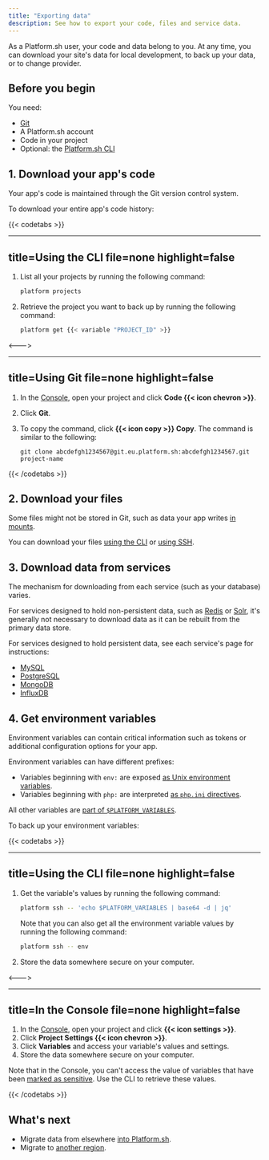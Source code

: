 ```yaml
---
title: "Exporting data"
description: See how to export your code, files and service data.
---
```


As a Platform.sh user, your code and data belong to you.
At any time, you can download your site's data for local development, to back up your data, or to change provider.
## Before you begin

You need:

- [Git](https://git-scm.com/downloads)
- A Platform.sh account
- Code in your project
- Optional: the [Platform.sh CLI](../administration/cli/_index.md)

## 1. Download your app's code

Your app's code is maintained through the Git version control system.

To download your entire app's code history:

{{< codetabs >}}

---
title=Using the CLI
file=none
highlight=false
---

1. List all your projects by running the following command:

   ```bash
   platform projects
   ```

2. Retrieve the project you want to back up by running the following command:

   ```bash
   platform get {{< variable "PROJECT_ID" >}}
   ```

<--->

---
title=Using Git
file=none
highlight=false
---

1. In the [Console](https://console.platform.sh/), open your project and click **Code {{< icon chevron >}}**.
2. Click **Git**.
3. To copy the command, click **{{< icon copy >}} Copy**.
   The command is similar to the following:

   ```text
   git clone abcdefgh1234567@git.eu.platform.sh:abcdefgh1234567.git project-name
   ```

{{< /codetabs >}}

## 2. Download your files

Some files might not be stored in Git,
such as data your app writes [in mounts](../create-apps/app-reference.md#mounts).

You can download your files [using the CLI](../development/file-transfer.md#transfer-files-using-the-cli) or [using SSH](../development/file-transfer.md#transfer-files-using-an-ssh-client).

## 3. Download data from services

The mechanism for downloading from each service (such as your database) varies.

For services designed to hold non-persistent data, such as [Redis](../add-services/redis.md) or [Solr](../add-services/solr.md),
it's generally not necessary to download data as it can be rebuilt from the primary data store.

For services designed to hold persistent data, see each service's page for instructions:

- [MySQL](../add-services/mysql/_index.md#exporting-data)
- [PostgreSQL](../add-services/postgresql.md#exporting-data)
- [MongoDB](../add-services/mongodb.md#exporting-data)
- [InfluxDB](../add-services/influxdb.md#exporting-data)

## 4. Get environment variables

Environment variables can contain critical information such as tokens or additional configuration options for your app.

Environment variables can have different prefixes:

- Variables beginning with `env:` are exposed [as Unix environment variables](../development/variables/_index.md#top-level-environment-variables).
- Variables beginning with `php:` are interpreted [as `php.ini` directives](../development/variables/_index.md#php-specific-variables).

All other variables are [part of `$PLATFORM_VARIABLES`](../development/variables/use-variables.md#use-platformsh-provided-variables).

To back up your environment variables:

{{< codetabs >}}

---
title=Using the CLI
file=none
highlight=false
---

1. Get the variable's values by running the following command:

   ```bash
   platform ssh -- 'echo $PLATFORM_VARIABLES | base64 -d | jq'
   ```

   Note that you can also get all the environment variable values by running the following command:

   ```bash
   platform ssh -- env
   ```

2. Store the data somewhere secure on your computer.

<--->

---
title=In the Console
file=none
highlight=false
---

1. In the [Console](https://console.platform.sh/), open your project and click **{{< icon settings >}}**.
2. Click **Project Settings {{< icon chevron >}}**.
3. Click **Variables** and access your variable's values and settings.
4. Store the data somewhere secure on your computer.

Note that in the Console, you can't access the value of variables that have been [marked as sensitive](../development/variables/set-variables.md#variable-options).
Use the CLI to retrieve these values.

{{< /codetabs >}}

## What's next

- Migrate data from elsewhere [into Platform.sh](./migrating.md).
- Migrate to [another region](../projects/region-migration.md).
